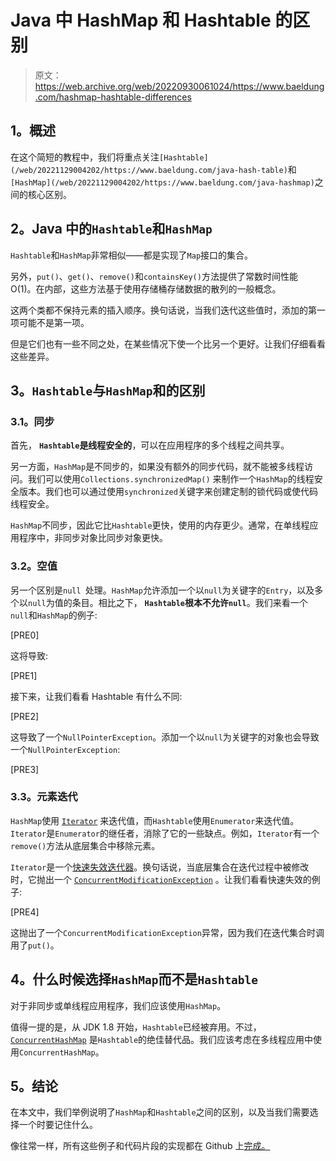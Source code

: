 # Java 中 HashMap 和 Hashtable 的区别

> 原文：<https://web.archive.org/web/20220930061024/https://www.baeldung.com/hashmap-hashtable-differences>

## **1。概述**

在这个简短的教程中，我们将重点关注`[Hashtable](/web/20221129004202/https://www.baeldung.com/java-hash-table)`和`[HashMap](/web/20221129004202/https://www.baeldung.com/java-hashmap)`之间的核心区别。

## **2。Java 中的`Hashtable`和`HashMap`**

`Hashtable`和`HashMap`非常相似——都是实现了`Map`接口的集合。

另外，`put()`、`get()`、`remove()`和`containsKey()`方法提供了常数时间性能 O(1)。在内部，这些方法基于使用存储桶存储数据的散列的一般概念。

这两个类都不保持元素的插入顺序。换句话说，当我们迭代这些值时，添加的第一项可能不是第一项。

但是它们也有一些不同之处，在某些情况下使一个比另一个更好。让我们仔细看看这些差异。

## **3。`Hashtable`与`HashMap`和**的区别

### **3.1。同步**

首先， **`Hashtable`是线程安全的**，可以在应用程序的多个线程之间共享。

另一方面，`HashMap`是不同步的，如果没有额外的同步代码，就不能被多线程访问。我们可以使用`Collections.synchronizedMap()` 来制作一个`HashMap`的线程安全版本。我们也可以通过使用`synchronized`关键字来创建定制的锁代码或使代码线程安全。

`HashMap`不同步，因此它比`Hashtable`更快，使用的内存更少。通常，在单线程应用程序中，非同步对象比同步对象更快。

### **3.2。空值**

另一个区别是`null `处理。`HashMap`允许添加一个以`null`为关键字的`Entry`，以及多个以`null`为值的条目。相比之下， **`Hashtable`根本不允许`null`**。我们来看一个`null`和`HashMap`的例子:

[PRE0]

这将导致:

[PRE1]

接下来，让我们看看 Hashtable 有什么不同:

[PRE2]

这导致了一个`NullPointerException`。添加一个以`null`为关键字的对象也会导致一个`NullPointerException`:

[PRE3]

### **3.3。元素迭代**

`HashMap`使用 [`Iterator`](/web/20221129004202/https://www.baeldung.com/java-iterator) 来迭代值，而`Hashtable`使用`Enumerator`来迭代值。`Iterator`是`Enumerator`的继任者，消除了它的一些缺点。例如，`Iterator`有一个`remove()`方法从底层集合中移除元素。

`Iterator`是一个[快速失效迭代器](/web/20221129004202/https://www.baeldung.com/java-fail-safe-vs-fail-fast-iterator)。换句话说，当底层集合在迭代过程中被修改时，它抛出一个 [`ConcurrentModificationException`](/web/20221129004202/https://www.baeldung.com/java-concurrentmodificationexception) 。让我们看看快速失效的例子:

[PRE4]

这抛出了一个`ConcurrentModificationException`异常，因为我们在迭代集合时调用了`put()`。

## **4。什么时候选择`HashMap`而不是`Hashtable`**

对于非同步或单线程应用程序，我们应该使用`HashMap`。

值得一提的是，从 JDK 1.8 开始，`Hashtable`已经被弃用。不过， [`ConcurrentHashMap`](/web/20221129004202/https://www.baeldung.com/java-concurrent-map) 是`Hashtable`的绝佳替代品。我们应该考虑在多线程应用中使用`ConcurrentHashMap`。

## **5。结论**

在本文中，我们举例说明了`HashMap`和`Hashtable`之间的区别，以及当我们需要选择一个时要记住什么。

像往常一样，所有这些例子和代码片段的实现都在 Github 上[完成。](https://web.archive.org/web/20221129004202/https://github.com/eugenp/tutorials/tree/master/core-java-modules/core-java-collections-3)